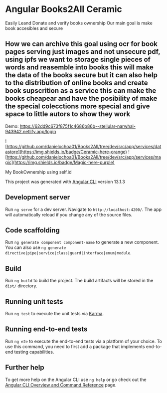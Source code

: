 # Angular Books2All Ceramic
Easily Leand Donate and verify books ownership 
Our main goal is make book accesibles and secure 

## How we can archive this goal using ocr for book pages serving just images and not unsecure pdf, using ipfs we want to storage single pieces of words and reasemble into books this will make the data of the books secure but it can also help to the distribution of online books and create book supscrition as a service this can make the books cheapear and have the posibility of make the special colecctions more special and give space to little autors to show they work 

Demo: https://62dd9c673f875f1c4686b86b--stellular-narwhal-943942.netlify.app/login

![https://github.com/danielochoa01/Books2All/tree/dev/src/app/services/datastore](https://img.shields.io/badge/Ceramic-here-orange)
![https://github.com/danielochoa01/Books2All/tree/dev/src/app/services/magic](https://img.shields.io/badge/Magic-here-purple)

My BookOwnership using self.id

This project was generated with [Angular CLI](https://github.com/angular/angular-cli) version 13.1.3

## Development server

Run `ng serve` for a dev server. Navigate to `http://localhost:4200/`. The app will automatically reload if you change any of the source files.

## Code scaffolding

Run `ng generate component component-name` to generate a new component. You can also use `ng generate directive|pipe|service|class|guard|interface|enum|module`.

## Build

Run `ng build` to build the project. The build artifacts will be stored in the `dist/` directory.

## Running unit tests

Run `ng test` to execute the unit tests via [Karma](https://karma-runner.github.io).

## Running end-to-end tests

Run `ng e2e` to execute the end-to-end tests via a platform of your choice. To use this command, you need to first add a package that implements end-to-end testing capabilities.

## Further help

To get more help on the Angular CLI use `ng help` or go check out the [Angular CLI Overview and Command Reference](https://angular.io/cli) page.
